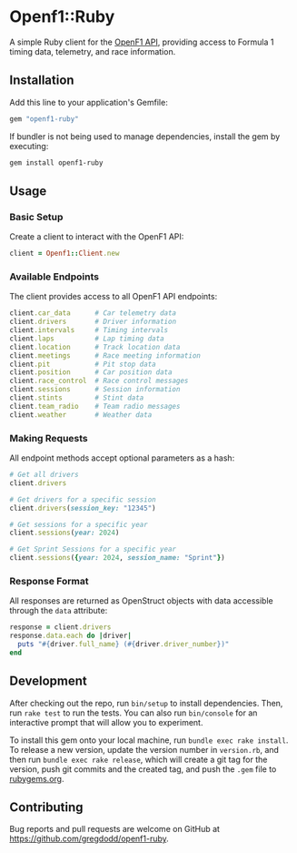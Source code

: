# Openf1::Ruby

A simple Ruby client for the [OpenF1 API](https://openf1.org/), providing access to Formula 1 timing data, telemetry, and race information.

## Installation

Add this line to your application's Gemfile:

```ruby
gem "openf1-ruby"
```

If bundler is not being used to manage dependencies, install the gem by executing:

```bash
gem install openf1-ruby
```

## Usage

### Basic Setup

Create a client to interact with the OpenF1 API:

```ruby
client = Openf1::Client.new
```

### Available Endpoints

The client provides access to all OpenF1 API endpoints:

```ruby
client.car_data      # Car telemetry data
client.drivers       # Driver information
client.intervals     # Timing intervals
client.laps          # Lap timing data
client.location      # Track location data
client.meetings      # Race meeting information
client.pit           # Pit stop data
client.position      # Car position data
client.race_control  # Race control messages
client.sessions      # Session information
client.stints        # Stint data
client.team_radio    # Team radio messages
client.weather       # Weather data
```

### Making Requests

All endpoint methods accept optional parameters as a hash:

```ruby
# Get all drivers
client.drivers

# Get drivers for a specific session
client.drivers(session_key: "12345")

# Get sessions for a specific year
client.sessions(year: 2024)

# Get Sprint Sessions for a specific year
client.sessions({year: 2024, session_name: "Sprint"})
```

### Response Format

All responses are returned as OpenStruct objects with data accessible through the `data` attribute:

```ruby
response = client.drivers
response.data.each do |driver|
  puts "#{driver.full_name} (#{driver.driver_number})"
end
```

## Development

After checking out the repo, run `bin/setup` to install dependencies. Then, run `rake test` to run the tests. You can also run `bin/console` for an interactive prompt that will allow you to experiment.

To install this gem onto your local machine, run `bundle exec rake install`. To release a new version, update the version number in `version.rb`, and then run `bundle exec rake release`, which will create a git tag for the version, push git commits and the created tag, and push the `.gem` file to [rubygems.org](https://rubygems.org).

## Contributing

Bug reports and pull requests are welcome on GitHub at https://github.com/gregdodd/openf1-ruby.
